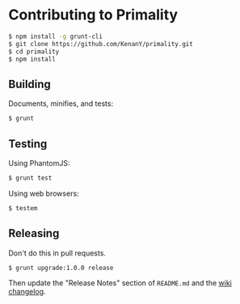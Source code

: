 # Contributing to Primality

``` bash
$ npm install -g grunt-cli
$ git clone https://github.com/KenanY/primality.git
$ cd primality
$ npm install
```

## Building

Documents, minifies, and tests:

``` bash
$ grunt
```

## Testing

Using PhantomJS:

``` bash
$ grunt test
```

Using web browsers:

``` bash
$ testem
```

## Releasing

Don't do this in pull requests.

``` bash
$ grunt upgrade:1.0.0 release
```

Then update the "Release Notes" section of `README.md` and the
[wiki changelog](https://github.com/KenanY/primality/wiki/Changelog).